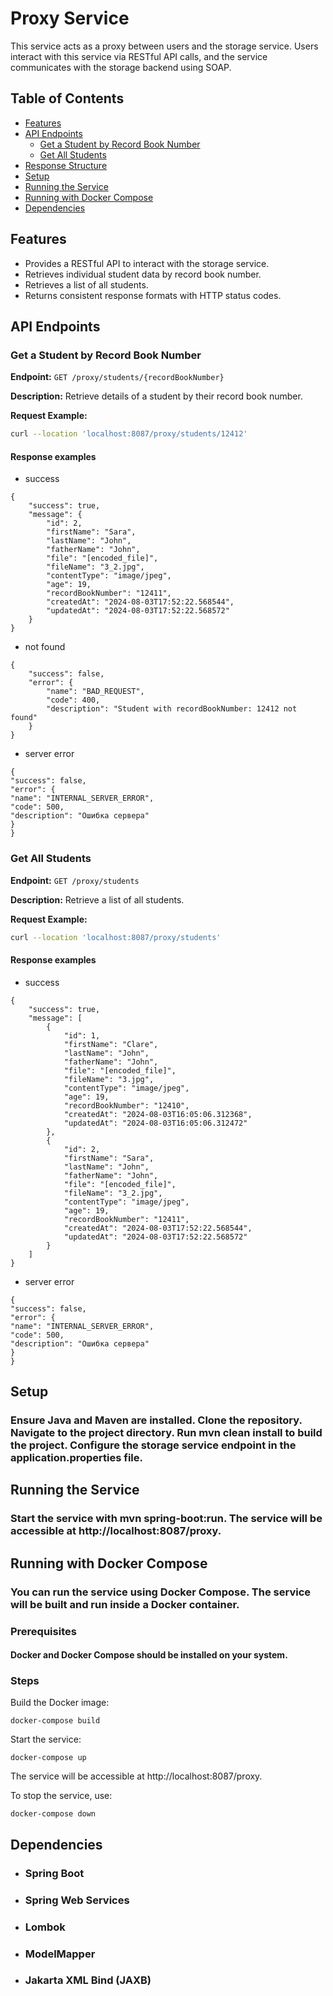 # Proxy Service

This service acts as a proxy between users and the storage service. Users interact with this service via RESTful API calls, and the service communicates with the storage backend using SOAP.

## Table of Contents

- [Features](#features)
- [API Endpoints](#api-endpoints)
    - [Get a Student by Record Book Number](#get-a-student-by-record-book-number)
    - [Get All Students](#get-all-students)
- [Response Structure](#response-structure)
- [Setup](#setup)
- [Running the Service](#running-the-service)
- [Running with Docker Compose](#running-with-docker-compose)
- [Dependencies](#dependencies)

## Features

- Provides a RESTful API to interact with the storage service.
- Retrieves individual student data by record book number.
- Retrieves a list of all students.
- Returns consistent response formats with HTTP status codes.

## API Endpoints

### Get a Student by Record Book Number

**Endpoint:** `GET /proxy/students/{recordBookNumber}`

**Description:** Retrieve details of a student by their record book number.

**Request Example:**

```bash
curl --location 'localhost:8087/proxy/students/12412'
```

#### Response examples 

- success
```
{
    "success": true,
    "message": {
        "id": 2,
        "firstName": "Sara",
        "lastName": "John",
        "fatherName": "John",
        "file": "[encoded_file]",
        "fileName": "3_2.jpg",
        "contentType": "image/jpeg",
        "age": 19,
        "recordBookNumber": "12411",
        "createdAt": "2024-08-03T17:52:22.568544",
        "updatedAt": "2024-08-03T17:52:22.568572"
    }
}
```

- not found
```
{
    "success": false,
    "error": {
        "name": "BAD_REQUEST",
        "code": 400,
        "description": "Student with recordBookNumber: 12412 not found"
    }
}
```

- server error
```
{
"success": false,
"error": {
"name": "INTERNAL_SERVER_ERROR",
"code": 500,
"description": "Ошибка сервера"
}
}
```



### Get All Students

**Endpoint:** `GET /proxy/students`

**Description:** Retrieve a list of all students.

**Request Example:**

```bash
curl --location 'localhost:8087/proxy/students'
```

#### Response examples

- success
```
{
    "success": true,
    "message": [
        {
            "id": 1,
            "firstName": "Clare",
            "lastName": "John",
            "fatherName": "John",
            "file": "[encoded_file]",
            "fileName": "3.jpg",
            "contentType": "image/jpeg",
            "age": 19,
            "recordBookNumber": "12410",
            "createdAt": "2024-08-03T16:05:06.312368",
            "updatedAt": "2024-08-03T16:05:06.312472"
        },
        {
            "id": 2,
            "firstName": "Sara",
            "lastName": "John",
            "fatherName": "John",
            "file": "[encoded_file]",
            "fileName": "3_2.jpg",
            "contentType": "image/jpeg",
            "age": 19,
            "recordBookNumber": "12411",
            "createdAt": "2024-08-03T17:52:22.568544",
            "updatedAt": "2024-08-03T17:52:22.568572"
        }
    ]
}

```

- server error
```
{
"success": false,
"error": {
"name": "INTERNAL_SERVER_ERROR",
"code": 500,
"description": "Ошибка сервера"
}
}
```

## Setup
### Ensure Java and Maven are installed. Clone the repository. Navigate to the project directory. Run mvn clean install to build the project. Configure the storage service endpoint in the application.properties file.

## Running the Service
### Start the service with mvn spring-boot:run. The service will be accessible at http://localhost:8087/proxy.

## Running with Docker Compose
### You can run the service using Docker Compose. The service will be built and run inside a Docker container.

### Prerequisites
#### Docker and Docker Compose should be installed on your system.
### Steps 
Build the Docker image:
```
docker-compose build
```

Start the service:
```
docker-compose up
```

The service will be accessible at http://localhost:8087/proxy.

To stop the service, use:
```
docker-compose down
```



## Dependencies
- ### Spring Boot
- ### Spring Web Services
- ### Lombok
- ### ModelMapper
- ### Jakarta XML Bind (JAXB)
